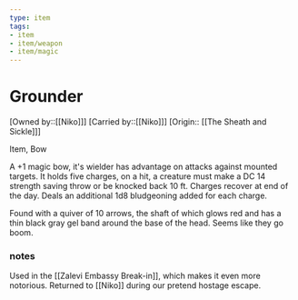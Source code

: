 ```yaml
---
type: item
tags:
- item
- item/weapon
- item/magic
---
```


#  Grounder

[Owned by::[[Niko]]]
[Carried by::[[Niko]]]
[Origin:: [[The Sheath and Sickle]]]

Item, Bow

A +1 magic bow, it's wielder has advantage on attacks against mounted targets. It holds five charges, on a hit, a creature must make a DC 14 strength saving throw or be knocked back 10 ft. Charges recover at end of the day. Deals an additional 1d8 bludgeoning added for each charge. 

Found with a quiver of 10 arrows, the shaft of which glows red and has a thin black gray gel band around the base of the head. Seems like they go boom.

### notes
Used in the [[Zalevi Embassy Break-in]], which makes it even more notorious. Returned to [[Niko]] during our pretend hostage escape.
